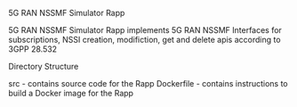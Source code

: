 5G RAN NSSMF Simulator Rapp

5G RAN NSSMF Simulator Rapp implements 5G RAN NSSMF Interfaces for subscriptions, NSSI creation, modifiction, get and delete apis according to 3GPP 28.532

Directory Structure

src - contains source code for the Rapp
Dockerfile - contains instructions to build a Docker image for the Rapp